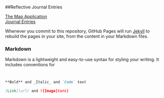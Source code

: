 ##Reflective Journal Entries

[The Map Application](https://safe-ridge-26253.herokuapp.com/)<br/>
[Journal Entries](https://rociomjaime.github.io/techAndActivism/JournalEntries.html) 

Whenever you commit to this repository, GitHub Pages will run [Jekyll](https://jekyllrb.com/) to rebuild the pages in your site, from the content in your Markdown files.

### Markdown

Markdown is a lightweight and easy-to-use syntax for styling your writing. It includes conventions for

```markdown


**Bold** and _Italic_ and `Code` text

[Link](url) and ![Image](src)
```




